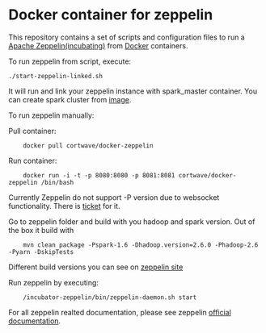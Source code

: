 Docker container for zeppelin
=================================

This repository contains a set of scripts and configuration files to run a [Apache Zeppelin(incubating)](https://zeppelin.incubator.apache.org/) from [Docker](https://www.docker.io/) containers.

To run zeppelin from script, execute:
```
./start-zeppelin-linked.sh
```

It will run and link your zeppelin instance with spark_master container. You can create spark cluster from [image](https://registry.hub.docker.com/u/cortwave/docker-spark/).

To run zeppelin manually:

Pull container:
```
	docker pull cortwave/docker-zeppelin
```

Run container: 
```
	docker run -i -t -p 8080:8080 -p 8081:8081 cortwave/docker-zeppelin /bin/bash
```

Currently Zeppelin do not support -P version due to websocket functionality. There is [ticket](https://issues.apache.org/jira/browse/ZEPPELIN-10) for it.

Go to zeppelin folder and build with you hadoop and spark version. 
Out of the box it build with
```
	mvn clean package -Pspark-1.6 -Dhadoop.version=2.6.0 -Phadoop-2.6 -Pyarn -DskipTests
```

Different build versions you can see on [zeppelin site](https://zeppelin.incubator.apache.org/docs/install/install.html)

Run zeppelin by executing:
```
	/incubator-zeppelin/bin/zeppelin-daemon.sh start
```
For all zeppelin realted documentation, please see zeppelin [official documentation](https://zeppelin.incubator.apache.org/docs/index.html).
